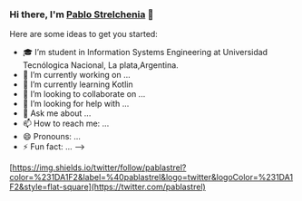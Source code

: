 ### Hi there, I'm [Pablo Strelchenia][Linkedin] 👋

Here are some ideas to get you started:

- 🎓 I’m student in Information Systems Engineering at Universidad Tecnólogica Nacional, La plata,Argentina.
- 🔭 I’m currently working on ...
- 🌱 I’m currently learning Kotlin
- 👯 I’m looking to collaborate on ...
- 🤔 I’m looking for help with ...
- 💬 Ask me about ...
- 📫 How to reach me: ...
- 😄 Pronouns: ...
- ⚡ Fun fact: ...
-->


[https://img.shields.io/twitter/follow/pablastrel?color=%231DA1F2&label=%40pablastrel&logo=twitter&logoColor=%231DA1F2&style=flat-square](https://twitter.com/pablastrel)

[linkedin]: https://www.linkedin.com/in/pablo-strelchenia/